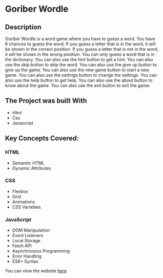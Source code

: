 # Goriber Wordle

## Description

Goriber Wordle is a word game where you have to guess a word. You have 6 chances to guess the word. If you guess a letter that is in the word, it will be shown in the correct position. If you guess a letter that is not in the word, it will be shown in the wrong position. You can only guess a word that is in the dictionary. You can also use the hint button to get a hint. You can also use the skip button to skip the word. You can also use the give up button to give up the game. You can also use the new game button to start a new game. You can also use the settings button to change the settings. You can also use the help button to get help. You can also use the about button to know about the game. You can also use the exit button to exit the game.

## The Project was built With

- Html
- Css
- Javascript

## Key Concepts Covered:

### HTML

- Semantic HTML
- Dynamic Attributes

### CSS

- Flexbox
- Grid
- Animations
- CSS Variables

### JavaScript

- DOM Manipulation
- Event Listeners
- Local Storage
- Fetch API
- Asynchronous Programming
- Error Handling
- ES6+ Syntax

You can view the website [here](https://taut0logy.github.io/Goriber-Wordle/)

<!-- ## The Project was Hosted on github pages: 
([https://taut0logy.github.io/goriber-wordle/](https://taut0logy.github.io/Goriber-Wordle/)) -->


